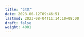 ```yaml
---
title: "分享"
date: 2023-06-12T09:46:51
lastmod: 2023-08-04T11:14:10+08:00
draft: false
weight: 4001
---
```

